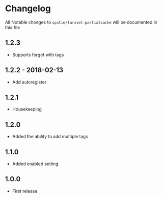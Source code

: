 # Changelog

All Notable changes to `spatie/laravel-partialcache` will be documented in this file

## 1.2.3
- Supports forget with tags

## 1.2.2 - 2018-02-13
- Add autoregister

## 1.2.1
- Housekeeping

## 1.2.0
- Added the ability to add multiple tags

## 1.1.0
- Added enabled setting

## 1.0.0
- First release
